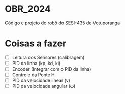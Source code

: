 # OBR_2024

Código e projeto do robô do SESI-435 de Votuporanga

# Coisas a fazer

 - [ ] Leitura dos Sensores (calibragem)
 - [ ] PID da linha (kp, kd, ki)
 - [ ] Encoder (Integrar com o PID da linha)
 - [ ] Controle da Ponte H
 - [ ] PID da velocidade linear (v)
 - [ ] PID da velocidade angular (ω)